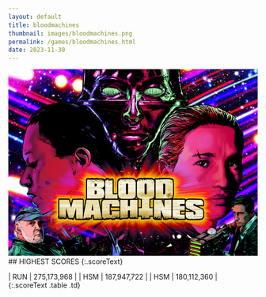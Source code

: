 ```yaml
---
layout: default
title: bloodmachines
thumbnail: images/bloodmachines.png
permalink: /games/bloodmachines.html
date: 2023-11-30
---
```


<img src="../images/bloodmachines.png" class="gameThumbnail img-fluid mx-auto align-middle">
## HIGHEST SCORES
{:.scoreText}

| RUN | 275,173,968 | 
| HSM | 187,947,722 | 
| HSM | 180,112,360 | 
{:.scoreText .table .td}
